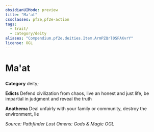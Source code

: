 ```yaml
---
obsidianUIMode: preview
title: "Ma'at"
cssclasses: pf2e,pf2e-action
tags:
  - trait/
  - category/deity
aliases: "Compendium.pf2e.deities.Item.ArmPZQrl0SFAKvrY"
license: OGL
---
```

# Ma'at

### 

**Category** deity; 




**Edicts** Defend civilization from chaos, live an honest and just life, be impartial in judgment and reveal the truth

**Anathema** Deal unfairly with your family or community, destroy the environment, lie

*Source: Pathfinder Lost Omens: Gods & Magic*
*OGL*